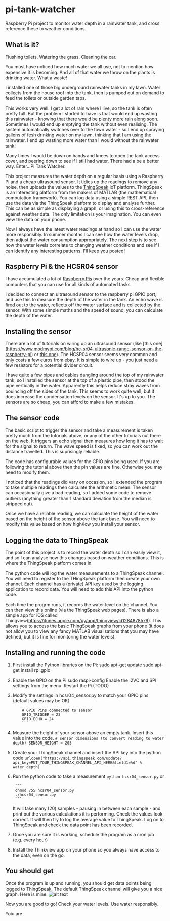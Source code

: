 # pi-tank-watcher

Raspberry Pi project to monitor water depth in a rainwater tank, and cross reference these to weather conditions.

## What is it?
Flushing toilets. Watering the grass. Cleaning the car.

You must have noticed how much water we all use, not to mention how expensive it is becoming. And all of that water we throw on the plants is drinking water. What a waste!

I installed one of those big underground rainwater tanks in my lawn. Water collects from the house roof into the tank, then is pumped out on demand to feed the toilets or outside garden taps.

This works very well. I get a lot of rain where I live, so the tank is often pretty full. But the problem I started to have is that would end up wasting this rainwater - knowing that there would be plenty more rain along soon. Sometimes I would end up emptying the tank without even realising. The system automatically switches over to the town water - so I end up spraying gallons of fesh drinking water on my lawn, thinking that I am using the rainwater. I end up wasting more water than I would without the rainwater tank!

Many times I would be down on hands and knees to open the tank access cover, and peering down to see if I still had water. There had a be a better way. Enter...Pi Tank Watcher.

This project measures the water depth on a regular basis using a Raspberry Pi and a cheap ultrasound sensor. It tidies up the readings to remove any noise, then uploads the values to the [ThingSpeak](https://thingspeak.com/) IoT platform. ThingSpeak is an interesting platform from the makers of MATLAB (the mathematical computation framework). You can log data using a simple REST API, then use the data via the ThingSpeak platform to display and analyse further. This can be as simple as displaying a graph, or using this to cross-reference against weather data. The only limitation is your imagination. You can even view the data on your phone.

Now I always have the latest water readings at hand so I can use the water more responsibly. In summer months I can see how the water levels drop, then adjust the water consumption appropriately. The next step is to see how the water levels correlate to changing weather conditions and see if I can identify any interesting patterns. I'll keep you posted!

## Raspberry Pi & the HCSR04 sensor
I have accumulated a lot of [Raspberry Pis](www.raspberrypi.org) over the years. Cheap and flexible computers that you can use for all kinds of automated tasks.

I decided to connect an ultrasound sensor to the raspberry pi GPIO port, and use this to measure the depth of the water in the tank. An echo wave is fired out to the water, reflects off the water surface and is collected by the sensor. With some simple maths and the speed of sound, you can calculate the depth of the water.

## Installing the sensor
There are a lot of tutorials on wiring up an ultrasound sensor (like [this one] (https://www.modmypi.com/blog/hc-sr04-ultrasonic-range-sensor-on-the-raspberry-pi) or [this one](https://www.raspberrypi-spy.co.uk/2012/12/ultrasonic-distance-measurement-using-python-part-1/)). The HCSR04 sensor seems very common and only costs a few euros from ebay. It is simple to wire up - you just need a few resistors for a potential divider circuit.

I have quite a few pipes and cables dangling around the top of my rainwater tank, so I installed the sensor at the top of a plastic pipe, then stood the pipe vertically in the water. Apparently this helps reduce stray waves from bouincing off the sides of the tank. This seems to work quite well, but it does increase the condensation levels on the sensor. It's up to you. The sensors are so cheap, you can afford to make a few mistakes.

## The sensor code
The basic script to trigger the sensor and take a measurement is taken pretty much from the tutorials above, or any of the other tutorials out there on the web. It triggers an echo signal then measures how long it has to wait for the signal to return. The wave speed is fixed, so you can work out the distance travelled. This is suprisingly reliable.

The code has configurable values for the GPIO pins being used. If you are following the tutorial above then the pin values are fine. Otherwise you may need to modify them.

I noticed that the readings did vary on occasion, so I extended the program to take multiple readings then calculate the arithmetic mean. The sensor can occasionally give a bad reading, so I added some code to remove outliers (anything greater than 1 standard deviation from the median is stripped out).

Once we have a reliable reading, we can calculate the height of the water based on the height of the sensor above the tank base. You will need to modify this value based on how high/low you install your sensor.

## Logging the data to ThingSpeak
The point of this project is to record the water depth so I can easily view it, and so I can analyse how this changes based on weather conditions. This is where the ThingSpeak platform comes in.

The python code will log the water measurements to a ThingSpeak channel. You will need to register to the THingSpeak platform then create your own channel. Each channel has a (private) API key used by the logging application to record data. You will need to add this API into the python code.

Each time the progrm runs, it records the water level on the channel. You can then view this online (via the ThingSpeak web pages). There is also a simple app for iOS called Thingview(https://itunes.apple.com/uy/app/thingview/id1284878579). This allows you to access the basic ThingSpeak graphs from your phone (it does not allow you to view any fancy MATLAB visualisations that you may have defined, but it is fine for monitoring the water levels).

## Installing and running the code
1. First install the Python libraries on the Pi:
    sudo apt-get update
		sudo apt-get install rpi.gpio
1. Enable the GPIO on the Pi
    sudo raspi-config
		Enable the I2VC and SPI settings from the menu.
		Restart the Pi.(TODO)
1. Modify the settings in hcsr04_sensor.py to match your GPIO pins (default values may be OK)
    ```
		# GPIO Pins connected to sensor
		GPIO_TRIGGER = 23
		GPIO_ECHO = 24
		```  
1. Measure the height of your sensor above an empty tank. Insert this value into the code.
		```
		# sensor dimensions (to convert reading to water depth)
		SENSOR_HEIGHT = 205
		```
1. Create your ThingSpeak channel and insert the API key into the python code
		```
    urlopen("https://api.thingspeak.com/update?api_key=PUT_YOUR_THINGSPEAK_CHANNEL_API_HERE&field1=%d" % water_depth)
		```
1. Run the python code to take a measurement
		```
		python hcsr04_sensor.py
		```
		or

		```
		chmod 755 hcsr04_sensor.py
		./hcsr04_sensor.py
		```	
    It will take many (20) samples - pausing in between each sample - and print out the various calculations it is performing. Check the values look correct. It will then try to log the average value to ThingSpeak. Log on to ThingSpeak and check the data point has been recorded.
1. Once you are sure it is working, schedule the program as a cron job (e.g. every hour)
1. Install the Thinkview app on your phone so you always have access to the data, even on the go.

## You should get 
Once the program is up and running, you should get data points being logged to ThingSpeak.
The default ThingSpeak channel will give you a nice graph. Here is mine:
![alt text](https://thingspeak.com/channels/694537/charts/1?bgcolor=%23ffffff&color=%23d62020&dynamic=true&results=60&type=line&update=15 "Rainwater levels")

Now you are good to go! Check your water levels. Use water responsibly.

Yoiu are